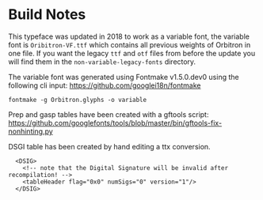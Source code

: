 # Build Notes

This typeface was updated in 2018 to work as a variable font, the variable font is `Oribitron-VF.ttf` which contains all previous weights of Orbitron in one file. If you want the legacy `ttf` and `otf` files from before the update you will find them in the `non-variable-legacy-fonts` directory.

The variable font was generated using Fontmake v1.5.0.dev0 using the following cli input: https://github.com/googlei18n/fontmake

```
fontmake -g Orbitron.glyphs -o variable
```

Prep and gasp tables have been created with a gftools script: https://github.com/googlefonts/tools/blob/master/bin/gftools-fix-nonhinting.py

DSGI table has been created by hand editing a ttx conversion.

```
  <DSIG>
    <!-- note that the Digital Signature will be invalid after recompilation! -->
    <tableHeader flag="0x0" numSigs="0" version="1"/>
  </DSIG>
```
